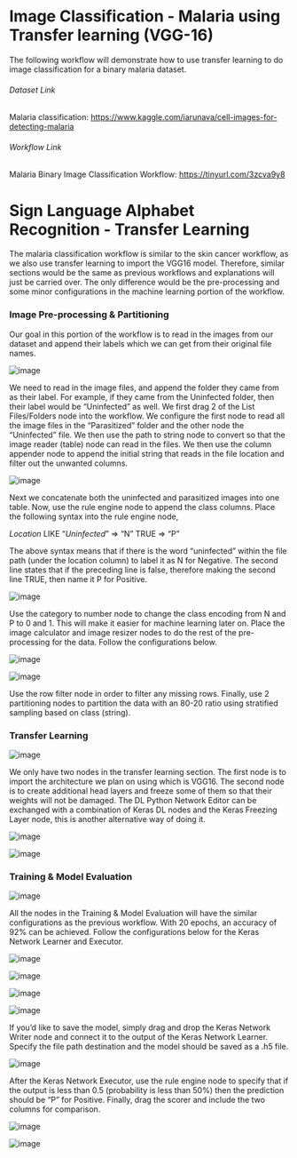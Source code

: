 # Image Classification - Malaria using Transfer learning (VGG-16)
The following workflow will demonstrate how to use transfer learning to do image classification for a binary malaria dataset.

###### Dataset Link
Malaria classification: https://www.kaggle.com/iarunava/cell-images-for-detecting-malaria <br/>

###### Workflow Link
Malaria Binary Image Classification Workflow: https://tinyurl.com/3zcva9y8  <br/>

# Sign Language Alphabet Recognition - Transfer Learning
The malaria classification workflow is similar to the skin cancer workflow, as we also use transfer learning to import the VGG16 model. Therefore, similar sections would be the same as previous workflows and explanations will just be carried over. The only difference would be the pre-processing and some minor configurations in the machine learning portion of the workflow.

### Image Pre-processing & Partitioning
Our goal in this portion of the workflow is to read in the images from our dataset and append their labels which we can get from their original file names. 

![image](https://user-images.githubusercontent.com/94952931/156777520-729dedd3-2562-427f-baee-714840dc62a8.png)

We need to read in the image files, and append the folder they came from as their label. For example, if they came from the Uninfected folder, then their label would be “Uninfected” as well. We first drag 2 of the List Files/Folders node into the workflow. We configure the first node to read all the image files in the “Parasitized” folder and the other node the “Uninfected” file. We then use the path to string node to convert so that the image reader (table) node can read in the files. We then use the column appender node to append the initial string that reads in the file location and filter out the unwanted columns. 

![image](https://user-images.githubusercontent.com/94952931/156777565-18b43a83-1679-4cad-864f-6ee4d54847e2.png)

Next we concatenate both the uninfected and parasitized images into one table. Now, use the rule engine node to append the class columns. Place the following syntax into the rule engine node,

$Location$ LIKE “*Uninfected*” => “N”
TRUE => “P”

The above syntax means that if there is the word “uninfected” within the file path (under the location column) to label it as N for Negative. The second line states that if the preceding line is false, therefore making the second line TRUE, then name it P for Positive.

![image](https://user-images.githubusercontent.com/94952931/156777612-f5145634-06c2-4ba0-adc1-bdca39a9865b.png)

Use the category to number node to change the class encoding from N and P to 0 and 1. This will make it easier for machine learning later on. Place the image calculator and image resizer nodes to do the rest of the pre-processing for the data. Follow the configurations below.

![image](https://user-images.githubusercontent.com/94952931/156777651-e66b5cf7-b8af-4608-bc95-5a92a05275fe.png)

![image](https://user-images.githubusercontent.com/94952931/156777665-c9c2c988-5f1c-4c79-9917-1cd4eb742b94.png)

Use the row filter node in order to filter any missing rows. Finally, use 2 partitioning nodes to partition the data with an 80-20 ratio using stratified sampling based on class (string).

### Transfer Learning
![image](https://user-images.githubusercontent.com/94952931/156777771-922948e8-4694-4a7d-ba8f-675cebb359ec.png)

We only have two nodes in the transfer learning section. The first node is to import the architecture we plan on using which is VGG16. The second node is to create additional head layers and freeze some of them so that their weights will not be damaged. The DL Python Network Editor can be exchanged with a combination of Keras DL nodes and the Keras Freezing Layer node, this is another alternative way of doing it. 

![image](https://user-images.githubusercontent.com/94952931/156777801-8de97e7e-1d03-4578-a964-0fa24f31febf.png)

![image](https://user-images.githubusercontent.com/94952931/156777825-41c20b58-cba9-4663-8974-113a93d5cdd9.png)

### Training & Model Evaluation
![image](https://user-images.githubusercontent.com/94952931/156777882-e6de0426-5801-4db0-a8bc-18c0247ec3f9.png)

All the nodes in the Training & Model Evaluation will have the similar configurations as the previous workflow. With 20 epochs, an accuracy of 92% can be achieved. Follow the configurations below for the Keras Network Learner and Executor.

![image](https://user-images.githubusercontent.com/94952931/156777918-52f1a132-18e8-478a-9c45-b7ba463c44b8.png)

![image](https://user-images.githubusercontent.com/94952931/156777926-50e08955-0cb4-4a2d-a0d3-abd38c065a53.png)

![image](https://user-images.githubusercontent.com/94952931/156777940-8d3b44f6-d786-4a98-b4ed-64d9401a0713.png)

![image](https://user-images.githubusercontent.com/94952931/156777947-f95fd454-181a-4065-a045-0770be0228e0.png)

If you’d like to save the model, simply drag and drop the Keras Network Writer node and connect it to the output of the Keras Network Learner. Specify the file path destination and the model should be saved as a .h5 file.

![image](https://user-images.githubusercontent.com/94952931/156777979-7a45a9d0-21a4-406a-a962-071feda36ec8.png)

After the Keras Network Executor, use the rule engine node to specify that if the output is less than 0.5 (probability is less than 50%) then the prediction should be “P” for Positive. Finally, drag the scorer and include the two columns for comparison. 

![image](https://user-images.githubusercontent.com/94952931/156778012-a8261d18-c9b5-4f8e-bbc0-f233a20f9b9b.png)

![image](https://user-images.githubusercontent.com/94952931/156778035-681c1ebe-4572-43f9-9ba1-ea44c662468a.png)




